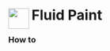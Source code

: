 
<h1>
	<img src="~/icon.svg" style="float: left; width: 42px; margin: 3px 5px 0 0;">
	Fluid Paint
</h1>

### How to

